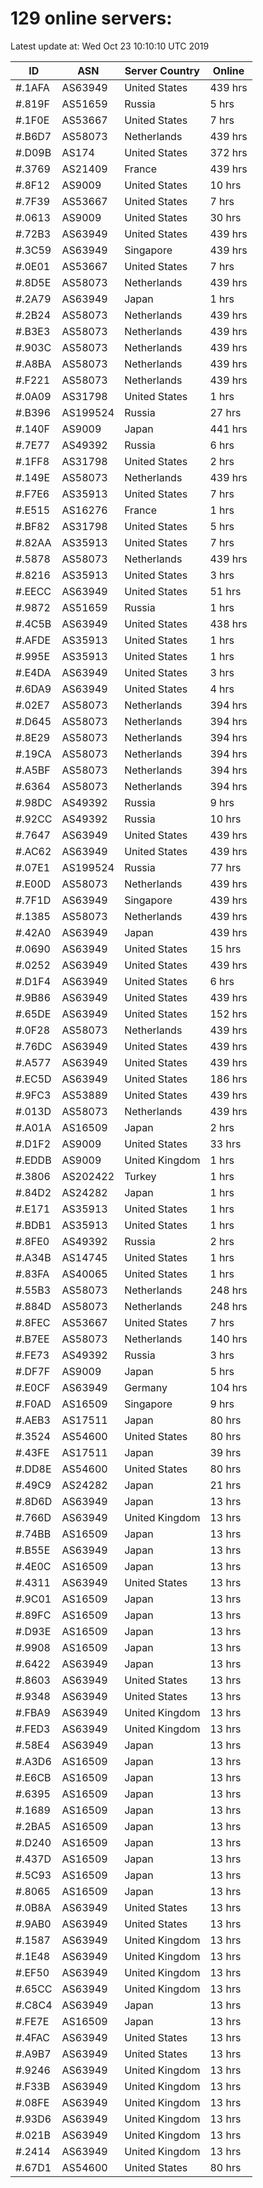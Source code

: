 # 129 online servers:

Latest update at: Wed Oct 23 10:10:10 UTC 2019

| ID | ASN | Server Country | Online |
| -- | --- | -------------- | ------ |
| #.1AFA | AS63949 | United States | 439 hrs |
| #.819F | AS51659 | Russia | 5 hrs |
| #.1F0E | AS53667 | United States | 7 hrs |
| #.B6D7 | AS58073 | Netherlands | 439 hrs |
| #.D09B | AS174 | United States | 372 hrs |
| #.3769 | AS21409 | France | 439 hrs |
| #.8F12 | AS9009 | United States | 10 hrs |
| #.7F39 | AS53667 | United States | 7 hrs |
| #.0613 | AS9009 | United States | 30 hrs |
| #.72B3 | AS63949 | United States | 439 hrs |
| #.3C59 | AS63949 | Singapore | 439 hrs |
| #.0E01 | AS53667 | United States | 7 hrs |
| #.8D5E | AS58073 | Netherlands | 439 hrs |
| #.2A79 | AS63949 | Japan | 1 hrs |
| #.2B24 | AS58073 | Netherlands | 439 hrs |
| #.B3E3 | AS58073 | Netherlands | 439 hrs |
| #.903C | AS58073 | Netherlands | 439 hrs |
| #.A8BA | AS58073 | Netherlands | 439 hrs |
| #.F221 | AS58073 | Netherlands | 439 hrs |
| #.0A09 | AS31798 | United States | 1 hrs |
| #.B396 | AS199524 | Russia | 27 hrs |
| #.140F | AS9009 | Japan | 441 hrs |
| #.7E77 | AS49392 | Russia | 6 hrs |
| #.1FF8 | AS31798 | United States | 2 hrs |
| #.149E | AS58073 | Netherlands | 439 hrs |
| #.F7E6 | AS35913 | United States | 7 hrs |
| #.E515 | AS16276 | France | 1 hrs |
| #.BF82 | AS31798 | United States | 5 hrs |
| #.82AA | AS35913 | United States | 7 hrs |
| #.5878 | AS58073 | Netherlands | 439 hrs |
| #.8216 | AS35913 | United States | 3 hrs |
| #.EECC | AS63949 | United States | 51 hrs |
| #.9872 | AS51659 | Russia | 1 hrs |
| #.4C5B | AS63949 | United States | 438 hrs |
| #.AFDE | AS35913 | United States | 1 hrs |
| #.995E | AS35913 | United States | 1 hrs |
| #.E4DA | AS63949 | United States | 3 hrs |
| #.6DA9 | AS63949 | United States | 4 hrs |
| #.02E7 | AS58073 | Netherlands | 394 hrs |
| #.D645 | AS58073 | Netherlands | 394 hrs |
| #.8E29 | AS58073 | Netherlands | 394 hrs |
| #.19CA | AS58073 | Netherlands | 394 hrs |
| #.A5BF | AS58073 | Netherlands | 394 hrs |
| #.6364 | AS58073 | Netherlands | 394 hrs |
| #.98DC | AS49392 | Russia | 9 hrs |
| #.92CC | AS49392 | Russia | 10 hrs |
| #.7647 | AS63949 | United States | 439 hrs |
| #.AC62 | AS63949 | United States | 439 hrs |
| #.07E1 | AS199524 | Russia | 77 hrs |
| #.E00D | AS58073 | Netherlands | 439 hrs |
| #.7F1D | AS63949 | Singapore | 439 hrs |
| #.1385 | AS58073 | Netherlands | 439 hrs |
| #.42A0 | AS63949 | Japan | 439 hrs |
| #.0690 | AS63949 | United States | 15 hrs |
| #.0252 | AS63949 | United States | 439 hrs |
| #.D1F4 | AS63949 | United States | 6 hrs |
| #.9B86 | AS63949 | United States | 439 hrs |
| #.65DE | AS63949 | United States | 152 hrs |
| #.0F28 | AS58073 | Netherlands | 439 hrs |
| #.76DC | AS63949 | United States | 439 hrs |
| #.A577 | AS63949 | United States | 439 hrs |
| #.EC5D | AS63949 | United States | 186 hrs |
| #.9FC3 | AS53889 | United States | 439 hrs |
| #.013D | AS58073 | Netherlands | 439 hrs |
| #.A01A | AS16509 | Japan | 2 hrs |
| #.D1F2 | AS9009 | United States | 33 hrs |
| #.EDDB | AS9009 | United Kingdom | 1 hrs |
| #.3806 | AS202422 | Turkey | 1 hrs |
| #.84D2 | AS24282 | Japan | 1 hrs |
| #.E171 | AS35913 | United States | 1 hrs |
| #.BDB1 | AS35913 | United States | 1 hrs |
| #.8FE0 | AS49392 | Russia | 2 hrs |
| #.A34B | AS14745 | United States | 1 hrs |
| #.83FA | AS40065 | United States | 1 hrs |
| #.55B3 | AS58073 | Netherlands | 248 hrs |
| #.884D | AS58073 | Netherlands | 248 hrs |
| #.8FEC | AS53667 | United States | 7 hrs |
| #.B7EE | AS58073 | Netherlands | 140 hrs |
| #.FE73 | AS49392 | Russia | 3 hrs |
| #.DF7F | AS9009 | Japan | 5 hrs |
| #.E0CF | AS63949 | Germany | 104 hrs |
| #.F0AD | AS16509 | Singapore | 9 hrs |
| #.AEB3 | AS17511 | Japan | 80 hrs |
| #.3524 | AS54600 | United States | 80 hrs |
| #.43FE | AS17511 | Japan | 39 hrs |
| #.DD8E | AS54600 | United States | 80 hrs |
| #.49C9 | AS24282 | Japan | 21 hrs |
| #.8D6D | AS63949 | Japan | 13 hrs |
| #.766D | AS63949 | United Kingdom | 13 hrs |
| #.74BB | AS16509 | Japan | 13 hrs |
| #.B55E | AS63949 | Japan | 13 hrs |
| #.4E0C | AS16509 | Japan | 13 hrs |
| #.4311 | AS63949 | United States | 13 hrs |
| #.9C01 | AS16509 | Japan | 13 hrs |
| #.89FC | AS16509 | Japan | 13 hrs |
| #.D93E | AS16509 | Japan | 13 hrs |
| #.9908 | AS16509 | Japan | 13 hrs |
| #.6422 | AS63949 | Japan | 13 hrs |
| #.8603 | AS63949 | United States | 13 hrs |
| #.9348 | AS63949 | United States | 13 hrs |
| #.FBA9 | AS63949 | United Kingdom | 13 hrs |
| #.FED3 | AS63949 | United Kingdom | 13 hrs |
| #.58E4 | AS63949 | Japan | 13 hrs |
| #.A3D6 | AS16509 | Japan | 13 hrs |
| #.E6CB | AS16509 | Japan | 13 hrs |
| #.6395 | AS16509 | Japan | 13 hrs |
| #.1689 | AS16509 | Japan | 13 hrs |
| #.2BA5 | AS16509 | Japan | 13 hrs |
| #.D240 | AS16509 | Japan | 13 hrs |
| #.437D | AS16509 | Japan | 13 hrs |
| #.5C93 | AS16509 | Japan | 13 hrs |
| #.8065 | AS16509 | Japan | 13 hrs |
| #.0B8A | AS63949 | United States | 13 hrs |
| #.9AB0 | AS63949 | United States | 13 hrs |
| #.1587 | AS63949 | United Kingdom | 13 hrs |
| #.1E48 | AS63949 | United Kingdom | 13 hrs |
| #.EF50 | AS63949 | United Kingdom | 13 hrs |
| #.65CC | AS63949 | United Kingdom | 13 hrs |
| #.C8C4 | AS63949 | Japan | 13 hrs |
| #.FE7E | AS16509 | Japan | 13 hrs |
| #.4FAC | AS63949 | United States | 13 hrs |
| #.A9B7 | AS63949 | United States | 13 hrs |
| #.9246 | AS63949 | United Kingdom | 13 hrs |
| #.F33B | AS63949 | United Kingdom | 13 hrs |
| #.08FE | AS63949 | United Kingdom | 13 hrs |
| #.93D6 | AS63949 | United Kingdom | 13 hrs |
| #.021B | AS63949 | United Kingdom | 13 hrs |
| #.2414 | AS63949 | United Kingdom | 13 hrs |
| #.67D1 | AS54600 | United States | 80 hrs |

